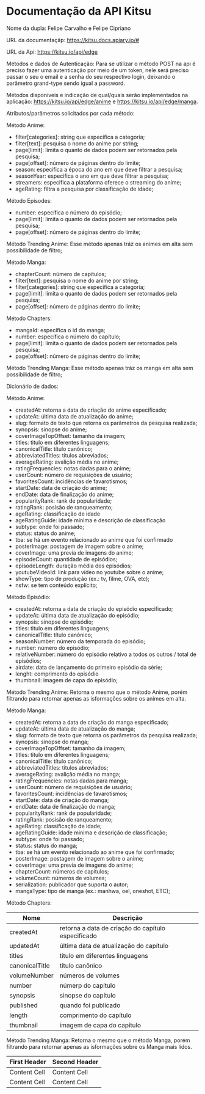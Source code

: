 # Documentação da API Kitsu
Nome da dupla: Felipe Carvalho e Felipe Cipriano

URL da documentaçãp: https://kitsu.docs.apiary.io/#

URL da Api: https://kitsu.io/api/edge

Métodos e dados de Autenticação:
Para se utilizar o método POST na api é preciso fazer uma autenticação por meio de um token, nele será preciso passar o seu o email e a senha do seu respectivo login, deixando o parâmetro grand-type sendo igual a password.

Métodos disponíveis e indicação de qual/quais serão implementados na aplicação:
https://kitsu.io/api/edge/anime e https://kitsu.io/api/edge/manga.

Atributos/parâmetros solicitados por cada método:

Método Anime:
- filter[categories]: string que especifica a categoria;
- filter[text]: pesquisa o nome do anime por string;
- page[limit]: limita o quanto de dados podem ser retornados pela pesquisa; 
- page[offset]: número de páginas dentro do limite;
- season: especifica a época do ano em que deve filtrar a pesquisa;
- seasonYear: especifica o ano em que deve filtrar a pesquisa;
- streamers: especifica a plataforma oferece o streaming do anime;
- ageRating: filtra a pesquisa por classificação de idade;

Método Episodes:
- number: específica o número do episódio;
- page[limit]: limita o quanto de dados podem ser retornados pela pesquisa; 
- page[offset]: número de páginas dentro do limite;

Método Trending Anime:
Esse método apenas tráz os animes em alta sem possibilidade de filtro;

Método Manga:
- chapterCount: número de capítulos;
- filter[text]: pesquisa o nome do anime por string;
- filter[categories]: string que especifica a categoria;
- page[limit]: limita o quanto de dados podem ser retornados pela pesquisa; 
- page[offset]: número de páginas dentro do limite;

Método Chapters:
- mangaId: específica o id do manga;
- number: específica o número do capítulo;
- page[limit]: limita o quanto de dados podem ser retornados pela pesquisa; 
- page[offset]: número de páginas dentro do limite;

Método Trending Manga:
Esse método apenas tráz os manga em alta sem possibilidade de filtro;

Dicionário de dados:

Método Anime:
- createdAt: retorna a data de criação do anime especificado;
- updateAt: última data de atualização do anime;
- slug: formato de texto que retorna os parâmetros da pesquisa realizada;
- synopsis: sinopse do anime;
- coverImageTopOffset: tamanho da imagem;
- titles: titulo em diferentes linguagens;
- canonicalTitle: título canônico;
- abbreviatedTitles: titulos abreviados;
- averageRating: avalição média no anime;
- ratingFrequencies: notas dadas para o anime;
- userCount: número de requisições de usuário;
- favoritesCount: incidências de favarotismos;
- startDate: data de criação do anime;
- endDate: data de finalização do anime;
- popularityRank: rank de popularidade;
- ratingRank: posisão de ranqueamento;
- ageRating: classificação de idade
- ageRatingGuide: idade minima e descrição de classificação
- subtype: onde foi passado;
- status: status do anime;
- tba: se há um evento relacionado ao anime que foi confirmado
- posterImage: postagem de imagem sobre o anime;
- coverImage: uma previa de imagens do anime;
- episodeCount: quantidade de episódios;
- episodeLength: duração média dos episódios;
- youtubeVideoId: link para vídeo no youtube sobre o anime;
- showType: tipo de produção (ex.: tv, filme, OVA, etc);
- nsfw: se tem conteúdo explícito;


Método Episódio:
- createdAt: retorna a data de criação do episódio especificado;
- updateAt: última data de atualização do episódio;
- synopsis: sinopse do episódio;
- titles: titulo em diferentes linguagens;
- canonicalTitle: título canônico;
- seasonNumber: número da temporada do episódio;
- number: número do episódio;
- relativeNumber: número do episódio relativo a todos os outros / total de episódios;
- airdate: data de lançamento do primeiro episódio da série;
- lenght: comprimento do episódio
- thumbnail: imagem de capa do episódio;

Método Trending Anime:
Retorna o mesmo que o método Anime, porém filtrando para retornar apenas as isformações sobre os animes em alta.

Método Manga:
- createdAt: retorna a data de criação do manga especificado;
- updateAt: última data de atualização do manga;
- slug: formato de texto que retorna os parâmetros da pesquisa realizada;
- synopsis: sinopse do manga;
- coverImageTopOffset: tamanho da imagem;
- titles: titulo em diferentes linguagens;
- canonicalTitle: título canônico;
- abbreviatedTitles: titulos abreviados;
- averageRating: avalição média no manga;
- ratingFrequencies: notas dadas para manga;
- userCount: número de requisições de usuário;
- favoritesCount: incidências de favarotismos;
- startDate: data de criação do manga;
- endDate: data de finalização do manga;
- popularityRank: rank de popularidade;
- ratingRank: posisão de ranqueamento;
- ageRating: classificação de idade;
- ageRatingGuide: idade minima e descrição de classificação;
- subtype: onde foi passado;
- status: status do manga;
- tba: se há um evento relacionado ao anime que foi confirmado;
- posterImage: postagem de imagem sobre o anime;
- coverImage: uma previa de imagens do anime;
- chapterCount: números de capitulos;
- volumeCount: números de volumes;
- serialization: publicador que suporta o autor;
- mangaType: tipo de manga (ex.: manhwa, oel, oneshot, ETC);

Método Chapters:

| Nome | Descrição |
| ---- | --------- |
| createdAt | retorna a data de criação do capítulo especificado |
| updatedAt | última data de atualização do capítulo |
| titles | titulo em diferentes linguagens |
| canonicalTitle |  título canônico |
| volumeNumber | números de volumes |
| number | númerp do capítulo |
| synopsis | sinopse do capítulo |
| published | quando foi publicado |
| length | comprimento do capítulo |
| thumbnail | imagem de capa do capítulo |

Método Trending Manga:
Retorna o mesmo que o método Manga, porém filtrando para retornar apenas as isformações sobre os Manga mais lidos.

| First Header  | Second Header |
| ------------- | ------------- |
| Content Cell  | Content Cell  |
| Content Cell  | Content Cell  |
